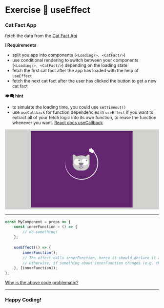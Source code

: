 # Exercise :cartwheeling: useEffect 

### Cat Fact App

fetch the data from the [Cat Fact Api](https://catfact.ninja/fact)  

**:grey_exclamation: Requirements**

- split you app into components (`<Loading/>, <CatFact/>`)
- use conditional rendering to switch between your components (`<Loading/>, <CatFact/>`) depending on the loading state
- fetch the first cat fact after the app has loaded with the help of `useEffect`
- fetch the next cat fact after the user has clicked the button to get a new cat fact


**:eye_speech_bubble: hint**

- to simulate the loading time, you could use `setTimeout()`
- use `useCallback` for function dependencies in `useEffect` if you want to extract all of your fetch logic into its own function, to reuse the function whenever you want. [React docs useCallback](https://react.dev/reference/react/useCallback)  



![](./src/assets/cat-app.gif)

---

```javascript
const MyComponent = props => {
    const innerFunction = () => {
        // do something!
    };
 
    useEffect(() => {
        innerFunction();
        // The effect calls innerFunction, hence it should declare it as a dependency
        // Otherwise, if something about innerFunction changes (e.g. the data it uses), the effect would run the outdated version of innerFunction
    }, [innerFunction]);
};
```
[Why is the above code problematic?](https://infinitypaul.medium.com/reactjs-useeffect-usecallback-simplified-91e69fb0e7a3) 

---

### Happy Coding! 

